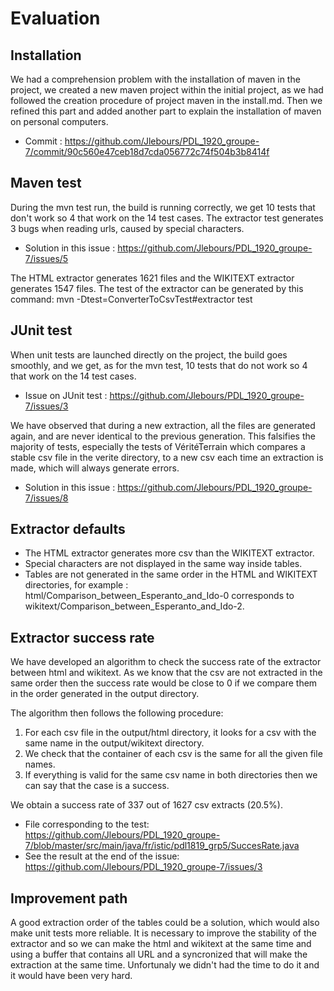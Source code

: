 # Evaluation

## Installation

We had a comprehension problem with the installation of maven in the project, 
we created a new maven project within the initial project, as we had followed the creation procedure of project maven in the install.md. 
Then we refined this part and added another part to explain the installation of maven on personal computers. 
- Commit : https://github.com/Jlebours/PDL_1920_groupe-7/commit/90c560e47ceb18d7cda056772c74f504b3b8414f

## Maven test

During the mvn test run, the build is running correctly, we get 10 tests that don't work so 4 that work on the 14 test cases.
The extractor test generates 3 bugs when reading urls, caused by special characters.
- Solution in this issue : https://github.com/Jlebours/PDL_1920_groupe-7/issues/5

The HTML extractor generates 1621 files and the WIKITEXT extractor generates 1547 files.
The test of the extractor can be generated by this command: mvn -Dtest=ConverterToCsvTest#extractor test

## JUnit test

When unit tests are launched directly on the project, the build goes smoothly, 
and we get, as for the mvn test, 10 tests that do not work so 4 that work on the 14 test cases.
- Issue on JUnit test : https://github.com/Jlebours/PDL_1920_groupe-7/issues/3

We have observed that during a new extraction, all the files are generated again, and are never identical to the previous generation.
This falsifies the majority of tests, especially the tests of VéritéTerrain which compares a stable csv file in the verite directory,
to a new csv each time an extraction is made, which will always generate errors.
- Solution in this issue : https://github.com/Jlebours/PDL_1920_groupe-7/issues/8

## Extractor defaults

- The HTML extractor generates more csv than the WIKITEXT extractor. 
- Special characters are not displayed in the same way inside tables.
- Tables are not generated in the same order in the HTML and WIKITEXT directories, for example : 
 html/Comparison_between_Esperanto_and_Ido-0 corresponds to wikitext/Comparison_between_Esperanto_and_Ido-2.

## Extractor success rate

We have developed an algorithm to check the success rate of the extractor between html and wikitext.
As we know that the csv are not extracted in the same order then the success rate would be close to 0 
if we compare them in the order generated in the output directory.

The algorithm then follows the following procedure:
1. For each csv file in the output/html directory, it looks for a csv with the same name in the output/wikitext directory.
2. We check that the container of each csv is the same for all the given file names. 
3. If everything is valid for the same csv name in both directories then we can say that the case is a success.

We obtain a success rate of 337 out of 1627 csv extracts (20.5%).
- File corresponding to the test: https://github.com/Jlebours/PDL_1920_groupe-7/blob/master/src/main/java/fr/istic/pdl1819_grp5/SuccesRate.java
- See the result at the end of the issue: https://github.com/Jlebours/PDL_1920_groupe-7/issues/3

## Improvement path 

A good extraction order of the tables could be a solution, which would also make unit tests more reliable. 
It is necessary to improve the stability of the extractor and so we can make the html and wikitext at the same time and using a buffer 
that contains all URL and a syncronized that will make the extraction at the same time. 
Unfortunaly we didn't had the time to do it and it would have been very hard.



 



